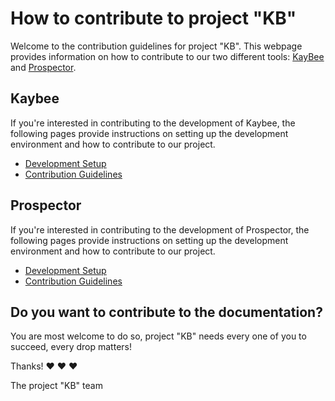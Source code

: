 # How to contribute to project "KB"

Welcome to the contribution guidelines for project "KB". This webpage provides information on how to contribute to our two different tools: [KayBee](kaybee.md) and [Prospector](prospector.md).

## Kaybee

If you're interested in contributing to the development of Kaybee,
the following pages provide instructions on setting up the development environment and how to contribute to our project.

- [Development Setup](kaybee/dev_setup.md)
- [Contribution Guidelines](kaybee/guidelines.md)

## Prospector

If you're interested in contributing to the development of Prospector,
the following pages provide instructions on setting up the development environment and how to contribute to our project.

- [Development Setup](prospector/dev_setup.md)
- [Contribution Guidelines](prospector/issues.md)

## Do you want to contribute to the documentation?

You are most welcome to do so, project "KB" needs every one of you to succeed, every drop matters!

Thanks! :heart: :heart: :heart:

The project "KB" team

